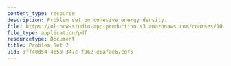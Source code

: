 ```yaml
---
content_type: resource
description: Problem set on cohesive energy density.
file: https://ol-ocw-studio-app-production.s3.amazonaws.com/courses/10-520-molecular-aspects-of-chemical-engineering-fall-2004/3ff40d544b58347cf962e6afae67cdf5_10_520_ps2.pdf
file_type: application/pdf
resourcetype: Document
title: Problem Set 2
uid: 3ff40d54-4b58-347c-f962-e6afae67cdf5
---
```

